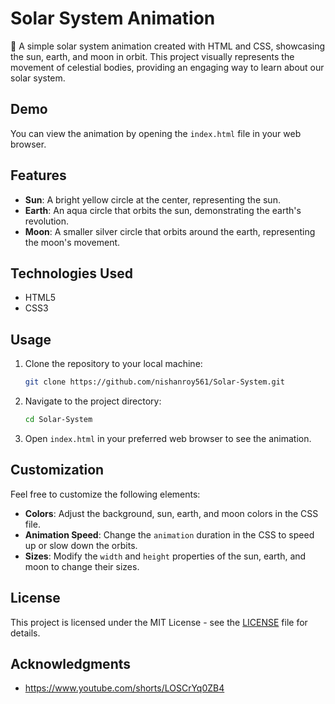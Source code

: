 # Solar System Animation

🌌 A simple solar system animation created with HTML and CSS, showcasing the sun, earth, and moon in orbit. This project visually represents the movement of celestial bodies, providing an engaging way to learn about our solar system.

## Demo

You can view the animation by opening the `index.html` file in your web browser.

## Features

- **Sun**: A bright yellow circle at the center, representing the sun.
- **Earth**: An aqua circle that orbits the sun, demonstrating the earth's revolution.
- **Moon**: A smaller silver circle that orbits around the earth, representing the moon's movement.

## Technologies Used

- HTML5
- CSS3

## Usage

1. Clone the repository to your local machine:
    ```bash
    git clone https://github.com/nishanroy561/Solar-System.git
    ```

2. Navigate to the project directory:
    ```bash
    cd Solar-System
    ```

3. Open `index.html` in your preferred web browser to see the animation.

## Customization

Feel free to customize the following elements:

- **Colors**: Adjust the background, sun, earth, and moon colors in the CSS file.
- **Animation Speed**: Change the `animation` duration in the CSS to speed up or slow down the orbits.
- **Sizes**: Modify the `width` and `height` properties of the sun, earth, and moon to change their sizes.

## License

This project is licensed under the MIT License - see the [LICENSE](LICENSE) file for details.

## Acknowledgments

- https://www.youtube.com/shorts/LOSCrYq0ZB4
